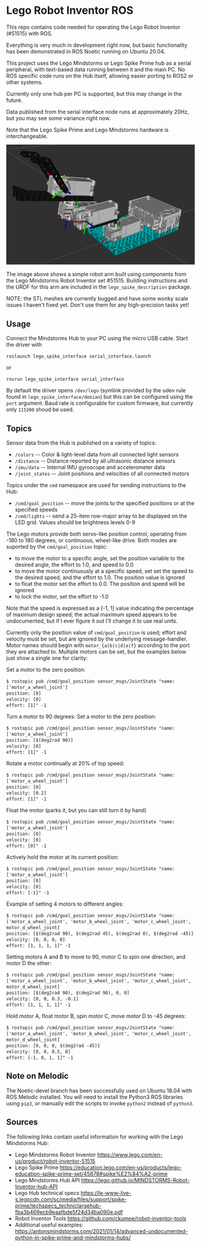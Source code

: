Lego Robot Inventor ROS
=========================

This repo contains code needed for operating the Lego Robot Inventor (#51515)
with ROS.

Everything is very much in development right now, but basic functionality has
been demonstrated in ROS Noetic running on Ubuntu 20.04.

This project uses the Lego Mindstorms or Lego Spike Prime hub as a serial
peripheral, with text-based data running between it and the main PC. No
ROS specific code runs on the Hub itself, allowing easier porting to ROS2
or other systems.

Currently only one hub per PC is supported, but this may change in the future.

Data published from the serial interface node runs at approximately 20Hz, but
you may see some variance right now.

Note that the Lego Spike Prime and Lego Mindstorms hardware is interchangeable.

![Simple Arm](doc/simple_arm_urdf.png "Basic URDF")

The image above shows a simple robot arm built using components from the Lego Mindstorms Robot Inventor set #51515.
Building instructions and the URDF for this arm are included in the  `lego_spike_description` package.

NOTE: the STL meshes are currently bugged and have some wonky scale issues I haven't fixed yet.  Don't use them for
any high-precision tasks yet!


Usage
--------

Connect the Mindstorms Hub to your PC using the micro USB cable.  Start the driver with
```
roslaunch lego_spike_interface serial_interface.launch
```
or
```
rosrun lego_spike_interface serial_interface
```

By default the driver opens `/dev/lego` (symlink provided by the udev rule found in `lego_spike_interface/debian`) but
this can be configured using the `port` argument.  Baud rate is configurable for custom firmware, but currently
only `115200` shoud be used.

Topics
--------

Sensor data from the Hub is published on a variety of topics:

- `/colors` -- Color & light-level data from all connected light sensors
- `/distance` -- Distance reported by all ultrasonic distance sensors
- `/imu/data` -- Internal IMU gyroscope and accelerometer data
- `/joint_states` -- Joint positions and velocities of all connected motors

Topics under the `cmd` namespace are used for sending instructions to the Hub:
- `/cmd/goal_position` -- move the joints to the specified positions or at the specified speeds
- `/cmd/lights` -- send a 25-item row-major array to be displayed on the LED grid. Values should be brightness levels 0-9

The Lego motors provide both servo-like position control, operating from -180 to 180 degrees, or continuous, wheel-like
drive.  Both modes are suported by the `cmd/goal_position` topic:

- to move the motor to a specific angle, set the position variable to the desired angle, the effort to 1.0, and speed to 0.0
- to move the motor continuously at a specific speed, set set the speed to the desired speed, and the effort to 1.0. The position value is ignored
- to float the motor set the effort to 0.0. The position and speed will be ignored
- to lock the motor, set the effort to -1.0

Note that the speed is expressed as a [-1, 1] value indicating the percentage of maximum design speed; the actual maximum
speed appears to be undocumented, but if I ever figure it out I'll change it to use real units.

Currently only the position value of `cmd/goal_position` is used; effort and velocity must be set, but are ignored by
the underlying message-handler.  Motor names should begin with `motor_{a|b|c|d|e|f}` according to the port they are
attached to.  Multiple motors can be set, but the examples below just show a single one for clarity:

Set a motor to the zero position:
```
$ rostopic pub /cmd/goal_position sensor_msgs/JointState "name: ['motor_a_wheel_joint']
position: [0]
velocity: [0]
effort: [1]" -1
```

Turn a motor to 90 degrees:
Set a motor to the zero position:
```
$ rostopic pub /cmd/goal_position sensor_msgs/JointState "name: ['motor_a_wheel_joint']
position: [$(deg2rad 90)]
velocity: [0]
effort: [1]" -1
```

Rotate a motor continually at 20% of top speed:
```
$ rostopic pub /cmd/goal_position sensor_msgs/JointState "name: ['motor_a_wheel_joint']
position: [0]
velocity: [0.2]
effort: [1]" -1
```

Float the motor (parks it, but you can still turn it by hand)
```
$ rostopic pub /cmd/goal_position sensor_msgs/JointState "name: ['motor_a_wheel_joint']
position: [0]
velocity: [0]
effort: [0]" -1
```

Actively hold the motor at its current position:
```
$ rostopic pub /cmd/goal_position sensor_msgs/JointState "name: ['motor_a_wheel_joint']
position: [0]
velocity: [0]
effort: [-1]" -1
```

Example of setting 4 motors to different angles:
```
$ rostopic pub /cmd/goal_position sensor_msgs/JointState "name: ['motor_a_wheel_joint', 'motor_b_wheel_joint', 'motor_c_wheel_joint', motor_d_wheel_joint]
position: [$(deg2rad 90), $(deg2rad 45), $(deg2rad 0), $(deg2rad -45)]
velocity: [0, 0, 0, 0]
effort: [1, 1, 1, 1]" -1
```

Setting motors A and B to move to 90, motor C to spin one direction, and motor D the other:
```
$ rostopic pub /cmd/goal_position sensor_msgs/JointState "name: ['motor_a_wheel_joint', 'motor_b_wheel_joint', 'motor_c_wheel_joint', motor_d_wheel_joint]
position: [$(deg2rad 90), $(deg2rad 90), 0, 0]
velocity: [0, 0, 0.3, -0.1]
effort: [1, 1, 1, 1]" -1
```

Hold motor A, float motor B, spin motor C, move motor D to -45 degrees:
```
$ rostopic pub /cmd/goal_position sensor_msgs/JointState "name: ['motor_a_wheel_joint', 'motor_b_wheel_joint', 'motor_c_wheel_joint', motor_d_wheel_joint]
position: [0, 0, 0, $(deg2rad -45)]
velocity: [0, 0, 0.5, 0]
effort: [-1, 0, 1, 1]" -1
```


Note on Melodic
-----------------

The Noetic-devel branch has been successfully used on Ubuntu 18.04 with ROS Melodic installed.  You will need to install
the Python3 ROS libraries using `pip3`, or manually edit the scripts to invoke `python2` instead of `python3`.


Sources
---------

The following links contain useful information for working with the Lego Mindstorms Hub:

- Lego Mindstorms Robot Inventor https://www.lego.com/en-us/product/robot-inventor-51515
- Lego Spike Prime https://education.lego.com/en-us/products/lego-education-spike-prime-set/45678#spike%E2%84%A2-prime
- Lego Mindstorms Hub API https://lego.github.io/MINDSTORMS-Robot-Inventor-hub-API
- Lego Hub technical specs https://le-www-live-s.legocdn.com/sc/media/files/support/spike-prime/techspecs_techniclargehub-fba3b469ecb9eaafbde5f24d34ba090e.pdf
- Robot Inventor Tools https://github.com/ckumpe/robot-inventor-tools
- Additional useful examples: https://antonsmindstorms.com/2021/01/14/advanced-undocumented-python-in-spike-prime-and-mindstorms-hubs/

